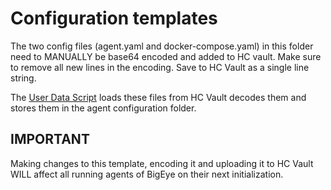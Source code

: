 # Configuration templates

The two config files (agent.yaml and docker-compose.yaml) in this folder need to MANUALLY be base64 encoded and added to HC vault. Make sure to remove all new lines in the encoding. Save to HC Vault as a single line string.

The [User Data Script](../user_data.sh) loads these files from HC Vault decodes them and stores them in the agent configuration folder.

## IMPORTANT ##

Making changes to this template, encoding it and uploading it to HC Vault WILL affect all running agents of BigEye on their next initialization.
